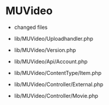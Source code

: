 MUVideo
========

* changed files


* lib/MUVideo/Uploadhandler.php
* lib/MUVideo/Version.php

* lib/MUVideo/Api/Account.php

* lib/MUVideo/ContentType/Item.php
* lib/MUVideo/Controller/External.php
* lib/MUVideo/Controller/Movie.php

